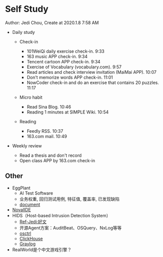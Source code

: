 # Self Study

Author: Jedi Chou, Create at 2020.1.8 7:58 AM

* Daily study
  * Check-in
    * 101WeiQi daily exercise check-in. 9:33
    * 163 music APP check-in. 9:34
    * Tencent cartoon APP check-in. 9:34
    * Exercise of Vocabulary (vocabulary.com). 9:57
    * Read articles and check interview invitation (MaiMai APP). 10:07
    * Don't memorize words APP check-in. 11:01
    * NowCoder check-in and do an exercise that contains 20 puzzles. 11:17

  * Micro habit
    * Read Sina Blog. 10:46
    * Reading 1 minutes at SIMPLE Wiki. 10:54

  * Reading
    * Feedly RSS. 10:37
    * 163.com mail. 10:49

* Weekly review
  * Read a thesis and don't record
  * Open class APP by 163.com check-in

## Other

* EggPlant
  * AI Test Software
  * 业务权重, 回归测试用例, 特征值, 覆盖率, 已发现缺陷
  * [document](http://docs.testplant.com/EAI/eggplant-ai-documentation-home.htm)
* [NovalIDE](https://gitee.com/wekay/NovalIDE)
* HIDS（Host-based Intrusion Detection System）
  * [Ref-Jedi:好文](https://www.freebuf.com/articles/es/222976.html)
  * 开源Agent方案：AuditBeat、OSQuery、NxLog等等
  * [osctrl](https://github.com/shengnoah/osctrl)
  * [ClickHouse](https://clickhouse.yandex/)
  * [Graylog](https://www.graylog.org/products/open-source)
* RealWorld是个中文游戏引擎？
